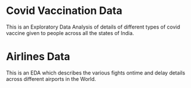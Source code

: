 # Covid Vaccination Data

This is an Exploratory Data Analysis of details of different types of covid vaccine given to people across all the states of India.

# Airlines Data

This is an EDA which describes the various fights ontime and delay details across different airports in the World.
